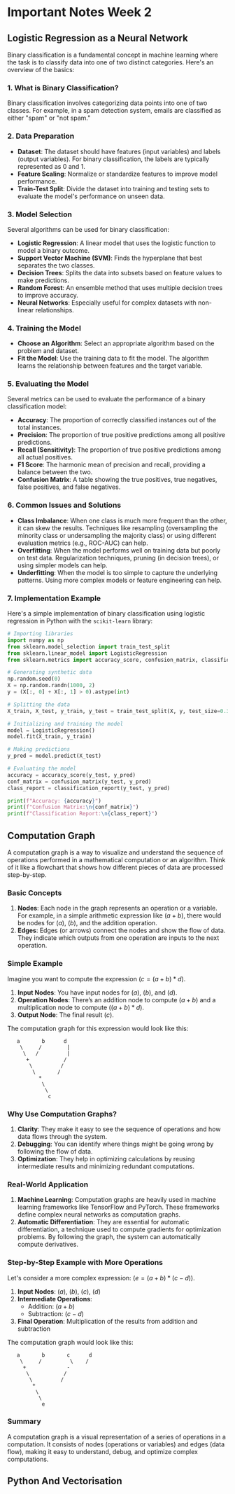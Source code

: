 # Important Notes Week 2

## Logistic Regression as a Neural Network

Binary classification is a fundamental concept in machine learning where the task is to classify data into one of two distinct categories. Here's an overview of the basics:

### 1. **What is Binary Classification?**

Binary classification involves categorizing data points into one of two classes. For example, in a spam detection system, emails are classified as either "spam" or "not spam."

### 2. **Data Preparation**

- **Dataset**: The dataset should have features (input variables) and labels (output variables). For binary classification, the labels are typically represented as 0 and 1.
- **Feature Scaling**: Normalize or standardize features to improve model performance.
- **Train-Test Split**: Divide the dataset into training and testing sets to evaluate the model's performance on unseen data.

### 3. **Model Selection**

Several algorithms can be used for binary classification:

- **Logistic Regression**: A linear model that uses the logistic function to model a binary outcome.
- **Support Vector Machine (SVM)**: Finds the hyperplane that best separates the two classes.
- **Decision Trees**: Splits the data into subsets based on feature values to make predictions.
- **Random Forest**: An ensemble method that uses multiple decision trees to improve accuracy.
- **Neural Networks**: Especially useful for complex datasets with non-linear relationships.

### 4. **Training the Model**

- **Choose an Algorithm**: Select an appropriate algorithm based on the problem and dataset.
- **Fit the Model**: Use the training data to fit the model. The algorithm learns the relationship between features and the target variable.

### 5. **Evaluating the Model**

Several metrics can be used to evaluate the performance of a binary classification model:

- **Accuracy**: The proportion of correctly classified instances out of the total instances.
- **Precision**: The proportion of true positive predictions among all positive predictions.
- **Recall (Sensitivity)**: The proportion of true positive predictions among all actual positives.
- **F1 Score**: The harmonic mean of precision and recall, providing a balance between the two.
- **Confusion Matrix**: A table showing the true positives, true negatives, false positives, and false negatives.

### 6. **Common Issues and Solutions**

- **Class Imbalance**: When one class is much more frequent than the other, it can skew the results. Techniques like resampling (oversampling the minority class or undersampling the majority class) or using different evaluation metrics (e.g., ROC-AUC) can help.
- **Overfitting**: When the model performs well on training data but poorly on test data. Regularization techniques, pruning (in decision trees), or using simpler models can help.
- **Underfitting**: When the model is too simple to capture the underlying patterns. Using more complex models or feature engineering can help.

### 7. **Implementation Example**

Here's a simple implementation of binary classification using logistic regression in Python with the `scikit-learn` library:

```python
# Importing libraries
import numpy as np
from sklearn.model_selection import train_test_split
from sklearn.linear_model import LogisticRegression
from sklearn.metrics import accuracy_score, confusion_matrix, classification_report

# Generating synthetic data
np.random.seed(0)
X = np.random.randn(1000, 2)
y = (X[:, 0] + X[:, 1] > 0).astype(int)

# Splitting the data
X_train, X_test, y_train, y_test = train_test_split(X, y, test_size=0.3, random_state=0)

# Initializing and training the model
model = LogisticRegression()
model.fit(X_train, y_train)

# Making predictions
y_pred = model.predict(X_test)

# Evaluating the model
accuracy = accuracy_score(y_test, y_pred)
conf_matrix = confusion_matrix(y_test, y_pred)
class_report = classification_report(y_test, y_pred)

print(f"Accuracy: {accuracy}")
print(f"Confusion Matrix:\n{conf_matrix}")
print(f"Classification Report:\n{class_report}")
```

## Computation Graph

A computation graph is a way to visualize and understand the sequence of operations performed in a mathematical computation or an algorithm. Think of it like a flowchart that shows how different pieces of data are processed step-by-step.

### Basic Concepts

1. **Nodes**: Each node in the graph represents an operation or a variable. For example, in a simple arithmetic expression like $(a + b)$, there would be nodes for $(a)$, $(b)$, and the addition operation.
2. **Edges**: Edges (or arrows) connect the nodes and show the flow of data. They indicate which outputs from one operation are inputs to the next operation.

### Simple Example

Imagine you want to compute the expression $(c = (a + b) * d)$.

1. **Input Nodes**: You have input nodes for $(a)$, $(b)$, and $(d)$.
2. **Operation Nodes**: There’s an addition node to compute $(a + b)$ and a multiplication node to compute $((a + b) * d)$.
3. **Output Node**: The final result $(c)$.

The computation graph for this expression would look like this:

```
   a       b      d
    \     /        |
     \   /         |
      +           /
       \         /
        \       /
          *
           \
            \
             c
```

### Why Use Computation Graphs?

1. **Clarity**: They make it easy to see the sequence of operations and how data flows through the system.
2. **Debugging**: You can identify where things might be going wrong by following the flow of data.
3. **Optimization**: They help in optimizing calculations by reusing intermediate results and minimizing redundant computations.

### Real-World Application

1. **Machine Learning**: Computation graphs are heavily used in machine learning frameworks like TensorFlow and PyTorch. These frameworks define complex neural networks as computation graphs.
2. **Automatic Differentiation**: They are essential for automatic differentiation, a technique used to compute gradients for optimization problems. By following the graph, the system can automatically compute derivatives.

### Step-by-Step Example with More Operations

Let's consider a more complex expression: $(e = (a + b) * (c - d))$.

1. **Input Nodes**: $(a)$, $(b)$, $(c)$, $(d)$
2. **Intermediate Operations**:
   - Addition: $(a + b)$
   - Subtraction: $(c - d)$
3. **Final Operation**: Multiplication of the results from addition and subtraction

The computation graph would look like this:

```
   a       b       c      d
    \     /         \    /
     +             -
      \           /
       \         /
        *
         \
          \
           e
```

### Summary

A computation graph is a visual representation of a series of operations in a computation. It consists of nodes (operations or variables) and edges (data flow), making it easy to understand, debug, and optimize complex computations.

## Python And Vectorisation
